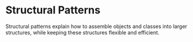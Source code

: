 # Structural Patterns

Structural patterns explain how to assemble objects and classes into larger structures, while keeping these structures flexible and efficient.
